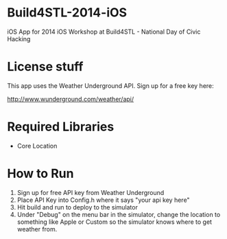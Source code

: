 Build4STL-2014-iOS
==================

iOS App for 2014 iOS Workshop at Build4STL - National Day of Civic Hacking

License stuff
==================

This app uses the Weather Underground API. Sign up for a free key here:

http://www.wunderground.com/weather/api/

Required Libraries
==================

- Core Location

How to Run
==================

1) Sign up for free API key from Weather Underground
2) Place API Key into Config.h where it says "your api key here"
3) Hit build and run to deploy to the simulator
4) Under "Debug" on the menu bar in the simulator, change the location to something like Apple or Custom so the simulator knows where to get weather from.
